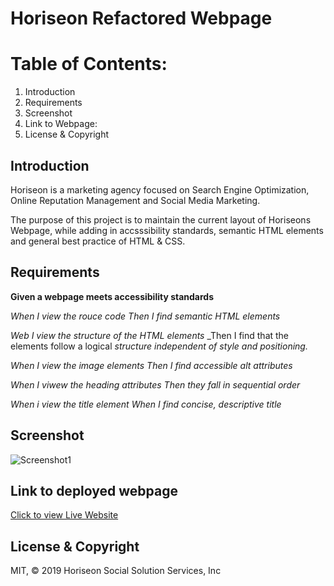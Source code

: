 # **Horiseon Refactored Webpage**

# Table of Contents:
1. Introduction
2. Requirements
3. Screenshot
4. Link to Webpage:
5. License & Copyright

## Introduction

Horiseon is a marketing agency focused on Search Engine Optimization, Online Reputation Management and Social Media Marketing.

The purpose of this project is to maintain the current layout of Horiseons Webpage, while adding in accsssibility standards, semantic HTML elements and general best practice of HTML & CSS.

## Requirements

**Given a webpage meets accessibility standards**

_When I view the rouce code_
_Then I find semantic HTML elements_

_Web I view the structure of the HTML elements_
_Then I find that the elements follow a logical _structure independent of style and positioning._

_When I view the image elements_
_Then I find accessible alt attributes_

_When I viwew the heading attributes_
_Then they fall in sequential order_

_When i view the title element_
_When I find concise, descriptive title_

## Screenshot

![Screenshot1](./assets/images/ScreenShot-1.png)

## Link to deployed webpage

[Click to view Live Website](https://rajendra-dhanraj.github.io/urban-octo-telegram-main/ "Horiseon")

## License & Copyright

MIT, © 2019 Horiseon Social Solution Services, Inc